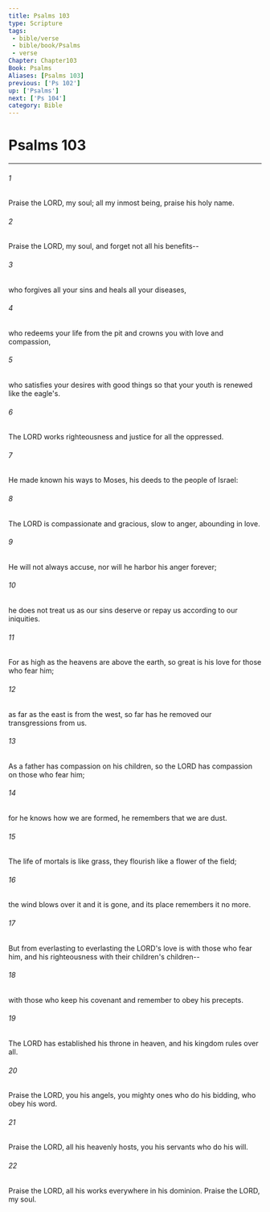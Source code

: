 ```yaml
---
title: Psalms 103
type: Scripture
tags:
 - bible/verse
 - bible/book/Psalms
 - verse
Chapter: Chapter103
Book: Psalms
Aliases: [Psalms 103]
previous: ['Ps 102']
up: ['Psalms']
next: ['Ps 104']
category: Bible
---
```

# Psalms 103

***


###### 1 
Praise the LORD, my soul; all my inmost being, praise his holy name. 

###### 2 
Praise the LORD, my soul, and forget not all his benefits-- 

###### 3 
who forgives all your sins and heals all your diseases, 

###### 4 
who redeems your life from the pit and crowns you with love and compassion, 

###### 5 
who satisfies your desires with good things so that your youth is renewed like the eagle's. 

###### 6 
The LORD works righteousness and justice for all the oppressed. 

###### 7 
He made known his ways to Moses, his deeds to the people of Israel: 

###### 8 
The LORD is compassionate and gracious, slow to anger, abounding in love. 

###### 9 
He will not always accuse, nor will he harbor his anger forever; 

###### 10 
he does not treat us as our sins deserve or repay us according to our iniquities. 

###### 11 
For as high as the heavens are above the earth, so great is his love for those who fear him; 

###### 12 
as far as the east is from the west, so far has he removed our transgressions from us. 

###### 13 
As a father has compassion on his children, so the LORD has compassion on those who fear him; 

###### 14 
for he knows how we are formed, he remembers that we are dust. 

###### 15 
The life of mortals is like grass, they flourish like a flower of the field; 

###### 16 
the wind blows over it and it is gone, and its place remembers it no more. 

###### 17 
But from everlasting to everlasting the LORD's love is with those who fear him, and his righteousness with their children's children-- 

###### 18 
with those who keep his covenant and remember to obey his precepts. 

###### 19 
The LORD has established his throne in heaven, and his kingdom rules over all. 

###### 20 
Praise the LORD, you his angels, you mighty ones who do his bidding, who obey his word. 

###### 21 
Praise the LORD, all his heavenly hosts, you his servants who do his will. 

###### 22 
Praise the LORD, all his works everywhere in his dominion. Praise the LORD, my soul. 
